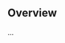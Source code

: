 <!-- Note: Please must use one of our issue templates to file an issue! 🛑 -->
<!-- 👉 https://github.com/thblt-thlgn/vinyls/issues/new/choose 👈 -->
<!-- **Issues that should have been filed with a template will be closed without action, and we will ask you to use a template.** -->

<!-- This blank issue template is only for issues that don't fit any of the templates. -->

## Overview

...
